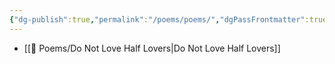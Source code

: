```yaml
---
{"dg-publish":true,"permalink":"/poems/poems/","dgPassFrontmatter":true,"noteIcon":"3","created":"2023-11-14T21:08:39.479+05:30","updated":"2023-12-12T00:52:16.414+05:30"}
---
```



- [[📜 Poems/Do Not Love Half Lovers\|Do Not Love Half Lovers]]

